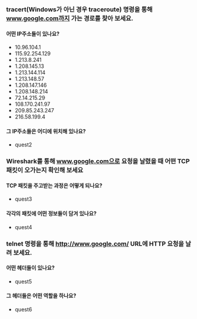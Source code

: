 ### tracert(Windows가 아닌 경우 traceroute) 명령을 통해 www.google.com까지 가는 경로를 찾아 보세요.

#### 어떤 IP주소들이 있나요?
* 10.96.104.1
* 115.92.254.129
* 1.213.8.241
* 1.208.145.13
* 1.213.144.114
* 1.213.148.57
* 1.208.147.146
* 1.208.148.214
* 72.14.215.29
* 108.170.241.97
* 209.85.243.247
* 216.58.199.4

#### 그 IP주소들은 어디에 위치해 있나요?
* quest2

### Wireshark를 통해 www.google.com으로 요청을 날렸을 때 어떤 TCP 패킷이 오가는지 확인해 보세요

#### TCP 패킷을 주고받는 과정은 어떻게 되나요?
* quest3

#### 각각의 패킷에 어떤 정보들이 담겨 있나요?
* quest4

### telnet 명령을 통해 http://www.google.com/ URL에 HTTP 요청을 날려 보세요.
#### 어떤 헤더들이 있나요?
* quest5

#### 그 헤더들은 어떤 역할을 하나요?
* quest6